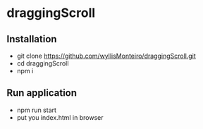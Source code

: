 # draggingScroll

## Installation
 - git clone https://github.com/wyllisMonteiro/draggingScroll.git
 - cd draggingScroll
 - npm i
 
## Run application
 - npm run start
 - put you index.html in browser
